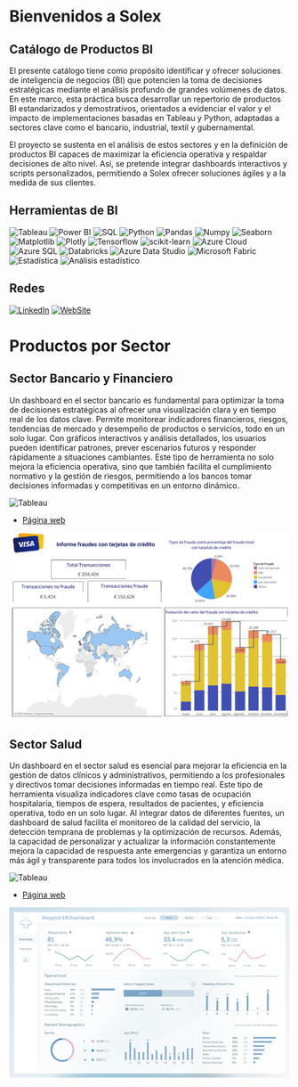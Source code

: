 # Bienvenidos a Solex
## Catálogo de Productos BI
El presente catálogo tiene como propósito identificar y ofrecer soluciones de inteligencia de negocios (BI) que potencien la toma de decisiones estratégicas mediante el análisis profundo de grandes volúmenes de datos. En este marco, esta práctica busca desarrollar un repertorio de productos BI estandarizados y demostrativos, orientados a evidenciar el valor y el impacto de implementaciones basadas en Tableau y Python, adaptadas a sectores clave como el bancario, industrial, textil y gubernamental.

El proyecto se sustenta en el análisis de estos sectores y en la definición de productos BI capaces de maximizar la eficiencia operativa y respaldar decisiones de alto nivel. Así, se pretende integrar dashboards interactivos y scripts personalizados, permitiendo a Solex ofrecer soluciones ágiles y a la medida de sus clientes.

## Herramientas de BI

![Tableau](https://img.shields.io/badge/Tableau-007fff?style=for-the-badge&logo=power-bi&logoColor=white)
![Power BI](https://img.shields.io/badge/Power_BI-FFBE00?style=for-the-badge&logo=power-bi&logoColor=white)
![SQL](https://img.shields.io/badge/SQL-ff8000?style=for-the-badge&logo=power-bi&logoColor=white)
![Python](https://img.shields.io/badge/python-357ebd?style=for-the-badge&logo=python&logoColor=white)
![Pandas](https://img.shields.io/badge/pandas-%23357ebd.svg?style=for-the-badge&logo=pandas&logoColor=white)
![Numpy](https://img.shields.io/badge/numpy-%23357ebd.svg?style=for-the-badge&logo=numpy&logoColor=white)
![Seaborn](https://img.shields.io/badge/Seaborn-357ebd?style=for-the-badge)
![Matplotlib](https://img.shields.io/badge/Matplotlib-357ebd?style=for-the-badge)
![Plotly](https://img.shields.io/badge/Plotly-357ebd?style=for-the-badge)
![Tensorflow](https://img.shields.io/badge/Tensorflow-%23357ebd.svg?style=for-the-badge&logo=tensorflow&logoColor=white)
![scikit-learn](https://img.shields.io/badge/scikit--learn-%23357ebd.svg?style=for-the-badge&logo=scikit-learn&logoColor=white)
![Azure Cloud](https://img.shields.io/badge/Azure_Cloud-%23357ebd.svg?style=for-the-badge)
![Azure SQL](https://img.shields.io/badge/Azure_SQL-%23357ebd.svg?style=for-the-badge)
![Databricks](https://img.shields.io/badge/Databricks-%23357ebd.svg?style=for-the-badge)
![Azure Data Studio](https://img.shields.io/badge/Azure_Data_Studio-%23357ebd.svg?style=for-the-badge)
![Microsoft Fabric](https://img.shields.io/badge/Microsoft_Fabric-%23357ebd.svg?style=for-the-badge)
![Estadística](https://img.shields.io/badge/Estad%C3%ADstica-%23357ebd.svg?style=for-the-badge)
![Análisis estadístico](https://img.shields.io/badge/An%C3%A1lisis_Estad%C3%ADstico-%23357ebd.svg?style=for-the-badge)

## Redes

[![LinkedIn](https://img.shields.io/badge/LinkedIn-0077B5?style=for-the-badge&logo=linkedin&logoColor=white)](https://www.linkedin.com/in/jecj/)
[![WebSite](https://img.shields.io/badge/WebSite-0077B5?style=for-the-badge&logo=website&logoColor=white)](mailto:santicar1809@gmail.com)

# Productos por Sector

## Sector Bancario y Financiero

Un dashboard en el sector bancario es fundamental para optimizar la toma de decisiones estratégicas al ofrecer una visualización clara y en tiempo real de los datos clave. Permite monitorear indicadores financieros, riesgos, tendencias de mercado y desempeño de productos o servicios, todo en un solo lugar. Con gráficos interactivos y análisis detallados, los usuarios pueden identificar patrones, prever escenarios futuros y responder rápidamente a situaciones cambiantes. Este tipo de herramienta no solo mejora la eficiencia operativa, sino que también facilita el cumplimiento normativo y la gestión de riesgos, permitiendo a los bancos tomar decisiones informadas y competitivas en un entorno dinámico.

![Tableau](https://img.shields.io/badge/Tableau-007fff?style=for-the-badge&logo=power-bi&logoColor=white)

- [Página web](https://prod-useast-b.online.tableau.com/#/site/solexdemo/views/Informefraudescontarjetasdecredito/Tarjetasdecreditofraudulentas?:iid=1)

![Bancario](/bancario.png)

## Sector Salud

Un dashboard en el sector salud es esencial para mejorar la eficiencia en la gestión de datos clínicos y administrativos, permitiendo a los profesionales y directivos tomar decisiones informadas en tiempo real. Este tipo de herramienta visualiza indicadores clave como tasas de ocupación hospitalaria, tiempos de espera, resultados de pacientes, y eficiencia operativa, todo en un solo lugar. Al integrar datos de diferentes fuentes, un dashboard de salud facilita el monitoreo de la calidad del servicio, la detección temprana de problemas y la optimización de recursos. Además, la capacidad de personalizar y actualizar la información constantemente mejora la capacidad de respuesta ante emergencias y garantiza un entorno más ágil y transparente para todos los involucrados en la atención médica.

![Tableau](https://img.shields.io/badge/Tableau-007fff?style=for-the-badge&logo=power-bi&logoColor=white)

- [Página web](https://prod-useast-b.online.tableau.com/#/site/solexdemo/views/Informefraudescontarjetasdecredito/Tarjetasdecreditofraudulentas?:iid=1)

![Salud](/salud.png)
